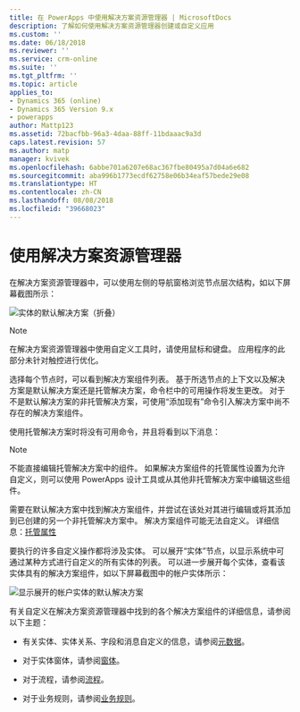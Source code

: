 ```yaml
---
title: 在 PowerApps 中使用解决方案资源管理器 | MicrosoftDocs
description: 了解如何使用解决方案资源管理器创建或自定义应用
ms.custom: ''
ms.date: 06/18/2018
ms.reviewer: ''
ms.service: crm-online
ms.suite: ''
ms.tgt_pltfrm: ''
ms.topic: article
applies_to:
- Dynamics 365 (online)
- Dynamics 365 Version 9.x
- powerapps
author: Mattp123
ms.assetid: 72bacfbb-96a3-4daa-88ff-11bdaaac9a3d
caps.latest.revision: 57
ms.author: matp
manager: kvivek
ms.openlocfilehash: 6abbe701a6207e68ac367fbe80495a7d04a6e682
ms.sourcegitcommit: aba996b1773ecdf62758e06b34eaf57bede29e08
ms.translationtype: HT
ms.contentlocale: zh-CN
ms.lasthandoff: 08/08/2018
ms.locfileid: "39668023"
---
```

# <a name="use-the-solution-explorer"></a>使用解决方案资源管理器

 在解决方案资源管理器中，可以使用左侧的导航窗格浏览节点层次结构，如以下屏幕截图所示：  
  
 ![实体的默认解决方案（折叠）](media/crm-itpro-cust-defaultsolutionentitiescollapsed.PNG "实体的默认解决方案（折叠）")  
  
> [!NOTE]
>  在解决方案资源管理器中使用自定义工具时，请使用鼠标和键盘。 应用程序的此部分未针对触控进行优化。  
  
 选择每个节点时，可以看到解决方案组件列表。 基于所选节点的上下文以及解决方案是默认解决方案还是托管解决方案，命令栏中的可用操作将发生更改。 对于不是默认解决方案的非托管解决方案，可使用“添加现有”命令引入解决方案中尚不存在的解决方案组件。  
  
使用托管解决方案时将没有可用命令，并且将看到以下消息：  

> [!NOTE]
> 不能直接编辑托管解决方案中的组件。 如果解决方案组件的托管属性设置为允许自定义，则可以使用 PowerApps 设计工具或从其他非托管解决方案中编辑这些组件。    
  
 需要在默认解决方案中找到解决方案组件，并尝试在该处对其进行编辑或将其添加到已创建的另一个非托管解决方案中。 解决方案组件可能无法自定义。 详细信息：[托管属性](solutions-overview.md#managed-properties)
  
 要执行的许多自定义操作都将涉及实体。 可以展开“实体”节点，以显示系统中可通过某种方式进行自定义的所有实体的列表。 可以进一步展开每个实体，查看该实体具有的解决方案组件，如以下屏幕截图中的帐户实体所示：  
  
 ![显示展开的帐户实体的默认解决方案](media/crm-itpro-cust-defaultsolution.PNG "显示展开的帐户实体的默认解决方案")  
  
 有关自定义在解决方案资源管理器中找到的各个解决方案组件的详细信息，请参阅以下主题：  
  
-   有关实体、实体关系、字段和消息自定义的信息，请参阅[元数据](create-edit-metadata.md)。  
  
-   对于实体窗体，请参阅[窗体](../model-driven-apps/create-design-forms.md)。  
  
-   对于流程，请参阅[流程](../model-driven-apps/guide-staff-through-common-tasks-processes.md)。  
  
-   对于业务规则，请参阅[业务规则](../model-driven-apps/create-business-rules-recommendations-apply-logic-form.md)。  
